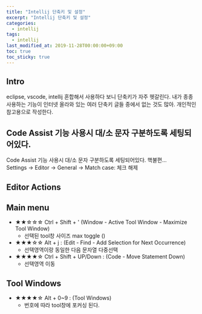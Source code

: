 ```yaml
---
title: "Intellij 단축키 및 설정"
excerpt: "Intellij 단축키 및 설정"
categories: 
  - intellij
tags: 
  - intellij
last_modified_at: 2019-11-28T00:00:00+09:00
toc: true
toc_sticky: true
---
```


## Intro
eclipse, vscode, intellij 혼합해서 사용하다 보니 단축키가 자주 헷갈린다.
내가 종종 사용하는 기능이 인터넷 올라와 있는 여러 단축키 글들 중에서 없는 것도 많아.
개인적인 참고용으로 작성한다.

## Code Assist 기능 사용시 대/소 문자 구분하도록 세팅되어있다.
Code Assist 기능 사용시 대/소 문자 구분하도록 세팅되어있다. 핵불편...<br>
Settings -> Editor -> General -> Match case: 체크 해제

## Editor Actions

## Main menu
- ★★☆☆☆ Ctrl + Shift + ' (Window - Active Tool Window - Maximize Tool Window)
  - 선택된 tool창 사이즈 max toggle ()
- ★★★☆☆ Alt + j : (Edit - Find - Add Selection for Next Occurrence)
  - 선택영역이랑 동일한 다음 문자열 다중선택 
- ★★★★☆ Ctrl + Shift + UP/Down : (Code - Move Statement Down)
  - 선택영역 이동 


## Tool Windows
- ★★★★☆ Alt + 0~9 : (Tool Windows)
  - 번호에 따라 tool창에 포커싱 된다. 

